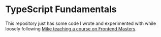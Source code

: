 # TypeScript Fundamentals

This repository just has some code I wrote and experimented with while loosely following [Mike teaching a course on Frontend Masters](https://frontendmasters.com/courses/typescript-v4/).